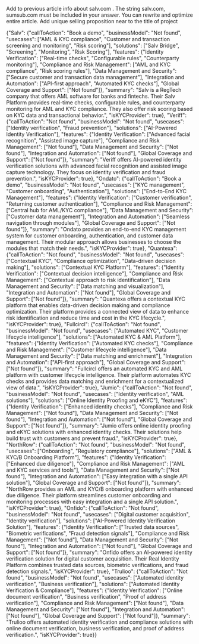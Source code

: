 Add to previous article info about salv.com . 
The string salv.com, sumsub.com must be included in your answer. 
You can rewrite and optimize entire article. 
Add unique selling proposition near to the title of project
        

{"Salv": {"callToAction": "Book a demo", "businessModel": "Not found", "usecases": ["AML & KYC compliance", "Customer and transaction screening and monitoring", "Risk scoring"], "solutions": ["Salv Bridge", "Screening", "Monitoring", "Risk Scoring"], "features": {"Identity Verification": ["Real-time checks", "Configurable rules", "Counterparty monitoring"], "Compliance and Risk Management": ["AML and KYC compliance", "Risk scoring rules"], "Data Management and Security": ["Secure customer and transaction data management"], "Integration and Automation": ["API-first approach", "Automated KYC checks"], "Global Coverage and Support": ["Not found"]}, "summary": "Salv is a RegTech company that offers AML software for banks and fintechs. Their Salv Platform provides real-time checks, configurable rules, and counterparty monitoring for AML and KYC compliance. They also offer risk scoring based on KYC data and transactional behavior.", "isKYCProvider": true}, "Veriff": {"callToAction": "Not found", "businessModel": "Not found", "usecases": ["Identity verification", "Fraud prevention"], "solutions": ["AI-Powered Identity Verification"], "features": {"Identity Verification": ["Advanced facial recognition", "Assisted image capture"], "Compliance and Risk Management": ["Not found"], "Data Management and Security": ["Not found"], "Integration and Automation": ["Not found"], "Global Coverage and Support": ["Not found"]}, "summary": "Veriff offers AI-powered identity verification solutions with advanced facial recognition and assisted image capture technology. They focus on identity verification and fraud prevention.", "isKYCProvider": true}, "Ondato": {"callToAction": "Book a demo", "businessModel": "Not found", "usecases": ["KYC management", "Customer onboarding", "Authentication"], "solutions": ["End-to-End KYC Management"], "features": {"Identity Verification": ["Customer verification", "Returning customer authentication"], "Compliance and Risk Management": ["Central hub for AML/KYC compliance"], "Data Management and Security": ["Customer data management"], "Integration and Automation": ["Seamless navigation through modules"], "Global Coverage and Support": ["Not found"]}, "summary": "Ondato provides an end-to-end KYC management system for customer onboarding, authentication, and customer data management. Their modular approach allows businesses to choose the modules that match their needs.", "isKYCProvider": true}, "Quantexa": {"callToAction": "Not found", "businessModel": "Not found", "usecases": ["Contextual KYC", "Compliance optimization", "Data-driven decision making"], "solutions": ["Contextual KYC Platform"], "features": {"Identity Verification": ["Contextual decision intelligence"], "Compliance and Risk Management": ["Contextual approach to risk identification"], "Data Management and Security": ["Data matching and visualization"], "Integration and Automation": ["Not found"], "Global Coverage and Support": ["Not found"]}, "summary": "Quantexa offers a contextual KYC platform that enables data-driven decision making and compliance optimization. Their platform provides a connected view of data to enhance risk identification and reduce time and cost in the KYC lifecycle.", "isKYCProvider": true}, "Fullcircl": {"callToAction": "Not found", "businessModel": "Not found", "usecases": ["Automated KYC", "Customer lifecycle intelligence"], "solutions": ["Automated KYC & AML Platform"], "features": {"Identity Verification": ["Automated KYC checks"], "Compliance and Risk Management": ["Customer lifecycle intelligence"], "Data Management and Security": ["Data matching and enrichment"], "Integration and Automation": ["API-first approach"], "Global Coverage and Support": ["Not found"]}, "summary": "Fullcircl offers an automated KYC and AML platform with customer lifecycle intelligence. Their platform automates KYC checks and provides data matching and enrichment for a contextualized view of data.", "isKYCProvider": true}, "Jumio": {"callToAction": "Not found", "businessModel": "Not found", "usecases": ["Identity verification", "AML solutions"], "solutions": ["Online Identity Proofing and eKYC"], "features": {"Identity Verification": ["Enhanced identity checks"], "Compliance and Risk Management": ["Not found"], "Data Management and Security": ["Not found"], "Integration and Automation": ["Not found"], "Global Coverage and Support": ["Not found"]}, "summary": "Jumio offers online identity proofing and eKYC solutions with enhanced identity checks. Their solutions help build trust with customers and prevent fraud.", "isKYCProvider": true}, "NorthRow": {"callToAction": "Not found", "businessModel": "Not found", "usecases": ["Onboarding", "Regulatory compliance"], "solutions": ["AML & KYC/B Onboarding Platform"], "features": {"Identity Verification": ["Enhanced due diligence"], "Compliance and Risk Management": ["AML and KYC services and tools"], "Data Management and Security": ["Not found"], "Integration and Automation": ["Easy integration with a single API solution"], "Global Coverage and Support": ["Not found"]}, "summary": "NorthRow provides an AML and KYC/B onboarding platform with enhanced due diligence. Their platform streamlines customer onboarding and monitoring processes with easy integration and a single API solution.", "isKYCProvider": true}, "Onfido": {"callToAction": "Not found", "businessModel": "Not found", "usecases": ["Digital customer acquisition", "Identity verification"], "solutions": ["AI-Powered Identity Verification Solution"], "features": {"Identity Verification": ["Trusted data sources", "Biometric verifications", "Fraud detection signals"], "Compliance and Risk Management": ["Not found"], "Data Management and Security": ["Not found"], "Integration and Automation": ["Not found"], "Global Coverage and Support": ["Not found"]}, "summary": "Onfido offers an AI-powered identity verification solution for digital customer acquisition. Their Real Identity Platform combines trusted data sources, biometric verifications, and fraud detection signals.", "isKYCProvider": true}, "Trulioo": {"callToAction": "Not found", "businessModel": "Not found", "usecases": ["Automated identity verification", "Business verification"], "solutions": ["Automated Identity Verification & Compliance"], "features": {"Identity Verification": ["Online document verification", "Business verification", "Proof of address verification"], "Compliance and Risk Management": ["Not found"], "Data Management and Security": ["Not found"], "Integration and Automation": ["Not found"], "Global Coverage and Support": ["Not found"]}, "summary": "Trulioo offers automated identity verification and compliance solutions with online document verification, business verification, and proof of address verification.", "isKYCProvider": true}}